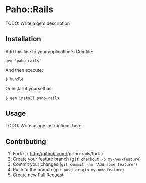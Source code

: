 # Paho::Rails

TODO: Write a gem description

## Installation

Add this line to your application's Gemfile:

    gem 'paho-rails'

And then execute:

    $ bundle

Or install it yourself as:

    $ gem install paho-rails

## Usage

TODO: Write usage instructions here

## Contributing

1. Fork it ( http://github.com/<my-github-username>/paho-rails/fork )
2. Create your feature branch (`git checkout -b my-new-feature`)
3. Commit your changes (`git commit -am 'Add some feature'`)
4. Push to the branch (`git push origin my-new-feature`)
5. Create new Pull Request
